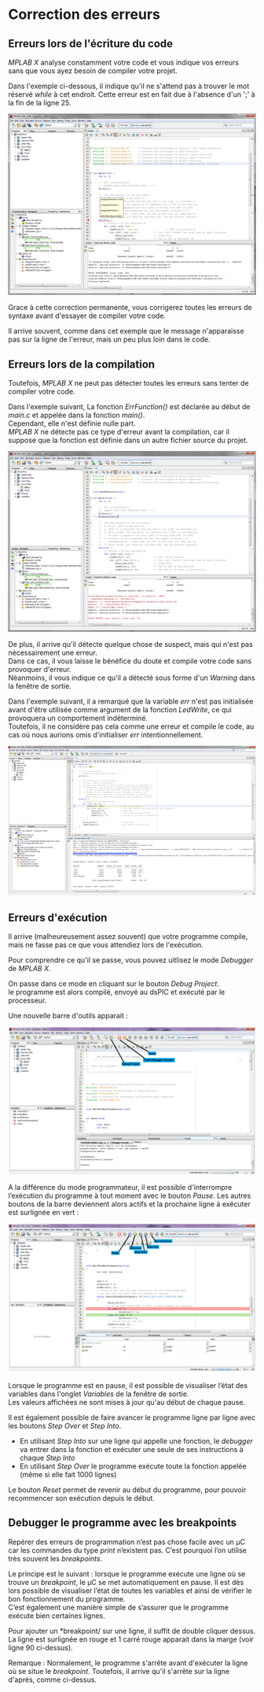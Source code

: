 # Correction des erreurs

## Erreurs lors de l'écriture du code

*MPLAB X* analyse constamment votre code et vous indique vos erreurs sans que vous ayez besoin de compiler votre projet.

Dans l'exemple ci-dessous, il indique qu'il ne s'attend pas à trouver le mot réservé *while* à cet endroit.  Cette erreur est en fait due à l'absence d'un ';' à la fin de la ligne 25.

![Erreur de frappe](img/erreur1.png)

Grace à cette correction permanente, vous corrigerez toutes les erreurs de syntaxe avant d'essayer de compiler votre code.

Il arrive souvent, comme dans cet exemple que le message n'apparaisse pas sur la ligne de l'erreur, mais un peu plus loin dans le code.

## Erreurs lors de la compilation

Toutefois, *MPLAB X* ne peut pas détecter toutes les erreurs sans tenter de compiler votre code.

Dans l'exemple suivant, La fonction *ErrFunction()* est déclarée au début de *main.c* et appelée dans la fonction *main()*.  
Cependant, elle n'est définie nulle part.  
*MPLAB X* ne détecte pas ce type d'erreur avant la compilation, car il suppose que la fonction est définie dans un autre fichier source du projet.

![Erreur de compilation](img/erreur2.png)

De plus, il arrive qu'il détecte quelque chose de suspect, mais qui n'est pas nécessairement une erreur.  
Dans ce cas, il vous laisse le bénéfice du doute et compile votre code sans provoquer d'erreur.  
Néanmoins, il vous indique ce qu'il a détecté sous forme d'un *Warning* dans la fenêtre de sortie.

Dans l'exemple suivant, il a remarqué que la variable *err* n'est pas initialisée avant d'être utilisée comme argument de la fonction *LedWrite*, ce qui provoquera un comportement indéterminé.  
Toutefois, il ne considère pas cela comme une erreur et compile le code, au cas où nous aurions omis d'initialiser *err* intentionnellement.

![warning de compilation](img/erreur3.png)

## Erreurs d'exécution

Il arrive (malheureusement assez souvent) que votre programme compile, mais ne fasse pas ce que vous attendiez lors de l'exécution.

Pour comprendre ce qu'il se passe, vous pouvez uitlisez le mode *Debugger* de *MPLAB X*.

On passe dans ce mode en cliquant sur le bouton *Debug Project*.  
le programme est alors compilé, envoyé au dsPIC et exécuté par le processeur.

Une nouvelle barre d'outils apparait :

![mode debug](img/debug1.png)

A la différence du mode programmateur, il est possible d'interrompre l’exécution du programme à tout moment avec le bouton *Pause*.
Les autres boutons de la barre deviennent alors actifs et la prochaine ligne à exécuter est surlignée en vert :

![pause en mode debug](img/debug2.png)

Lorsque le programme est en pause, il est possible de visualiser l’état des variables dans l'onglet *Variables* de la fenêtre de sortie.  
Les valeurs affichées ne sont mises à jour qu'au début de chaque pause.

Il est également possible de faire avancer le programme ligne par ligne avec les boutons *Step Over* et *Step Into*.

* En utilisant *Step Into* sur une ligne qui appelle une fonction, le *debugger* va entrer dans la fonction et exécuter une seule de ses instructions à chaque *Step Into*
* En utilisant *Step Over* le programme exécute toute la fonction appelée (même si elle fait 1000 lignes)

Le bouton *Reset* permet de revenir au début du programme, pour pouvoir recommencer son exécution depuis le début.

## Debugger le programme avec les breakpoints

Repérer des erreurs de programmation n’est pas chose facile avec un µC car les commandes du type *print* n’existent pas. C’est pourquoi l’on utilise très souvent les *breakpoints*.

Le principe est le suivant : lorsque le programme exécute une ligne où se trouve un *breakpoint*, le µC se met automatiquement en pause. Il est dès lors possible de visualiser l’état de toutes les variables et ainsi de vérifier le bon fonctionnement du programme.  
C’est également une manière simple de s’assurer que le programme exécute bien certaines lignes.

Pour ajouter un *breakpoint/ sur une ligne, il suffit de double cliquer dessus.  
La ligne est surlignée en rouge et 1 carré rouge apparait dans la marge (voir ligne 90 ci-dessus).

Remarque : Normalement, le programme s'arrête avant d'exécuter la ligne où se situe le *breakpoint*. Toutefois, il arrive qu'il s'arrête sur la ligne d'après, comme ci-dessus.
